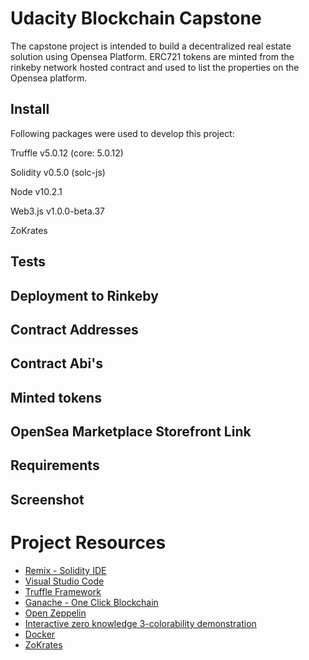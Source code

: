 # Udacity Blockchain Capstone

The capstone project is intended to build a decentralized real estate solution using Opensea Platform. ERC721 tokens are minted from the rinkeby network hosted contract and used to list the properties on the Opensea platform. 

## Install

Following packages were used to develop this project:

Truffle v5.0.12 (core: 5.0.12)

Solidity v0.5.0 (solc-js)

Node v10.2.1

Web3.js v1.0.0-beta.37

ZoKrates

## Tests


## Deployment to Rinkeby


## Contract Addresses


## Contract Abi's

## Minted tokens


## OpenSea Marketplace Storefront Link


## Requirements

## Screenshot 


# Project Resources

* [Remix - Solidity IDE](https://remix.ethereum.org/)
* [Visual Studio Code](https://code.visualstudio.com/)
* [Truffle Framework](https://truffleframework.com/)
* [Ganache - One Click Blockchain](https://truffleframework.com/ganache)
* [Open Zeppelin ](https://openzeppelin.org/)
* [Interactive zero knowledge 3-colorability demonstration](http://web.mit.edu/~ezyang/Public/graph/svg.html)
* [Docker](https://docs.docker.com/install/)
* [ZoKrates](https://github.com/Zokrates/ZoKrates)
